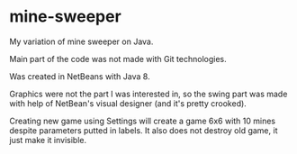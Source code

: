 # mine-sweeper
My variation of mine sweeper on Java.

Main part of the code was not made with Git technologies.

Was created in NetBeans with Java 8.

Graphics were not the part I was interested in, so the swing part was made with help of NetBean's visual designer (and it's pretty crooked).

Creating new game using Settings will create a game 6x6 with 10 mines despite parameters putted in labels. It also does not destroy old game, it just make it invisible.
